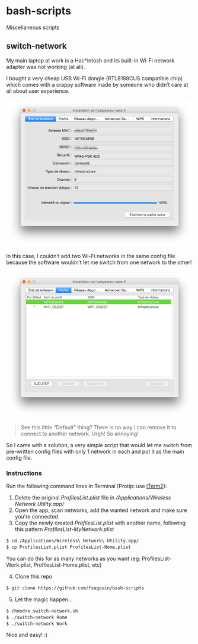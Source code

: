 # bash-scripts
Miscellaneous scripts

## switch-network
My main laptop at work is a Hac\*intosh and its built-in Wi-Fi network adapter
was not working (at all).

I bought a very cheap USB Wi-Fi dongle (RTL8188CUS compatible chip) which comes
with a crappy software made by someone who didn’t care at all about user
experience.

![screenshot-1](https://raw.githubusercontent.com/fsegouin/bash-scripts/master/switch-network/screenshot-1.png)

In this case, I couldn’t add two Wi-Fi networks in the same config file
because the software wouldn’t let me switch from one network to the other!

![screenshot-2](https://raw.githubusercontent.com/fsegouin/bash-scripts/master/switch-network/screenshot-2.png)

> See this little “Default” thing? There is no way I can remove it to connect to another network. Urgh! So annoying!

So I came with a solution, a very simple script that would let me switch from
pre-written config files with only 1 network in each and put it as the main
config file.

### Instructions

Run the following command lines in Terminal (Protip: use [iTerm2](http://iterm2.com/)):

1. Delete the original *ProfilesList.plist* file in */Applications/Wireless Network Utility.app/*
2. Open the app, scan networks, add the wanted network and make sure you're connected
3. Copy the newly created *ProfilesList.plist* with another name, following this pattern *ProfilesList-MyNetwork.plist*

```bash
$ cd /Applications/Wireless\ Network\ Utility.app/
$ cp ProfilesList.plist ProfilesList-Home.plist
```

You can do this for as many networks as you want (eg: ProfilesList-Work.plist, ProfilesList-Home.plist, etc)

4. Clone this repo

```bash
$ git clone https://github.com/fsegouin/bash-scripts
```

5. Let the magic happen...


```bash
$ chmod+x switch-network.sh
$ ./switch-network Home
$ ./switch-network Work
```

Nice and easy! :)
